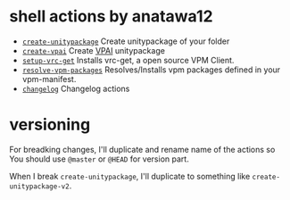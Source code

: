 # shell actions by anatawa12

- [`create-unitypackage`](./create-unitypackage) Create unitypackage of your folder
- [`create-vpai`](./) Create [VPAI] unitypackage
- [`setup-vrc-get`](./setup-vrc-get) Installs vrc-get, a open source VPM Client.
- [`resolve-vpm-packages`](./resolve-vpm-packages) Resolves/Installs vpm packages defined in your vpm-manifest.
- [`changelog`](./changelog) Changelog actions

[VPAI]: https://github.com/anatawa12/VPMPackageAutoInstaller

# versioning

For breadking changes, I'll duplicate and rename name of the actions so You should use `@master` or `@HEAD` for version part.

When I break `create-unitypackage`, I'll duplicate to something like `create-unitypackage-v2`.
